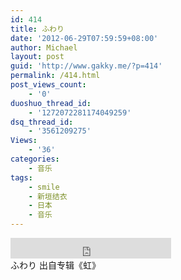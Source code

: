 ```yaml
---
id: 414
title: ふわり
date: '2012-06-29T07:59:59+08:00'
author: Michael
layout: post
guid: 'http://www.gakky.me/?p=414'
permalink: /414.html
post_views_count:
    - '0'
duoshuo_thread_id:
    - '1272072281174049259'
dsq_thread_id:
    - '3561209275'
Views:
    - '36'
categories:
    - 音乐
tags:
    - smile
    - 新垣结衣
    - 日本
    - 音乐
---
```


<div class="audio_player"><iframe allowtransparency="true" frameborder="0" height="33" loading="lazy" scrolling="no" src="http://www.diandian.com/n/common/player?feedId=f080cb60-c181-11e1-86f1-782bcb38253b" width="257"></iframe></div>ふわり 出自专辑《虹》